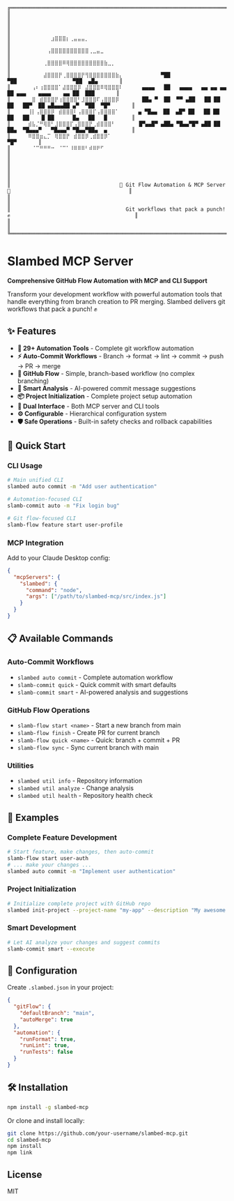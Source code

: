 ```
╔═══════════════════════════════════════════════════════════════════════════════════════════════════════════════╗
║                                                                                                               ║
║                                                                                                               ║
║⠀⠀  ⠀⠀⠀⠀⠀⠀⠀⣰⣿⣿⣿⡆⢀⣤⣤⣤⡀⠀⠀⠀⠀⠀⠀⠀⠀⠀⠀⠀                                                                        ║
║⠀⠀⠀  ⠀⠀⠀⠀⠀⢠⣿⣿⣿⣿⣿⣿⣿⣿⣿⣿⢀⣀⣤⣀⠀⠀⠀⠀⠀                                                                         ║
║⠀  ⠀⠀⠀⠀⠀⠀⢀⣿⣿⣿⣿⠿⢿⣿⣿⣿⣿⣿⣿⣿⣿⣿⣷⣀⡀⠀⠀                                                                         ║
║⠀⠀  ⠀⠀⠀⠀⠀⣼⣿⣿⣿⡟⢀⣿⣿⣿⣿⡟⢻⣿⣿⣿⣿⣿⣿⣿⣷⡄⠀           ▀██                     ▀██                  ▀██  ▄█▄       ║
║⠀⠀  ⠀⠀⢠⠆⢰⣿⣿⣿⣿⠁⣼⣿⣿⣿⡿⠀⣼⣿⣿⣿⠿⢿⣿⣿⣿⠇⠀     ▄▄▄▄   ██   ▄▄▄▄   ▄▄ ▄▄ ▄▄    ██ ▄▄▄    ▄▄▄▄    ▄▄ ██  ███       ║
║⠀  ⠀⠀⠀⣿⠀⣾⣿⣿⣿⡟⢰⣿⣿⣿⣿⠃⣸⣿⣿⣿⠏⢠⣿⣿⣿⡿⠀⠀     ██▄ ▀  ██  ▀▀ ▄██   ██ ██ ██   ██▀  ██ ▄█▄▄▄██ ▄▀  ▀██  ▀█▀       ║
║⠀  ⠀⠀⢸⡇⢠⣿⣿⣿⡿⠀⣾⣿⣿⣿⠇⢠⣿⣿⣿⡏⢠⣿⣿⣿⣿⠁⠀     ▄ ▀█▄▄  ██  ▄█▀ ██   ██ ██ ██   ██    █ ██      █▄   ██   █        ║
║⠀  ⠀⠀⣾⣧⡈⠛⢿⣿⠃⣸⣿⣿⣿⡏⢠⣿⣿⣿⡟⢀⣾⣿⣿⣿⠃⠀⠀⠀    █▀▄▄█▀ ▄██▄ ▀█▄▄▀█▀ ▄██ ██ ██▄  ▀█▄▄▄▀   ▀█▄▄▄▀ ▀█▄▄▀██▄  ▄        ║
║⠀  ⠀⠀⠿⣿⣿⣶⣄⡉⠀⢿⣿⣿⡟⠀⣾⣿⣿⡿⢀⣾⣿⣿⡿⠁⠀⠀⠀⠀                                                              ▀█▀       ║
║⠀⠀  ⠀⠀⠈⠉⠛⠛⠛⠒⠀⠈⠉⠁⠸⠿⠿⠿⠃⠾⠿⠟⠋⠀⠀⠀⠀⠀                                                                         ║
║                                                                                                                ║
║                                                                                                                ║
║                                   🚀 Git Flow Automation & MCP Server 🚀                                      ║
║                                                                                                                ║
║                                     Git workflows that pack a punch! ✊                                        ║
║                                                                                                                ║
╚════════════════════════════════════════════════════════════════════════════════════════════════════════════════╝
```

# Slambed MCP Server

**Comprehensive GitHub Flow Automation with MCP and CLI Support**

Transform your development workflow with powerful automation tools that handle everything from branch creation to PR merging. Slambed delivers git workflows that pack a punch! ✊

## ✨ Features

- **🤖 29+ Automation Tools** - Complete git workflow automation
- **⚡ Auto-Commit Workflows** - Branch → format → lint → commit → push → PR → merge
- **🚀 GitHub Flow** - Simple, branch-based workflow (no complex branching)
- **🧠 Smart Analysis** - AI-powered commit message suggestions
- **📦 Project Initialization** - Complete project setup automation
- **🔧 Dual Interface** - Both MCP server and CLI tools
- **⚙️ Configurable** - Hierarchical configuration system
- **🛡️ Safe Operations** - Built-in safety checks and rollback capabilities

## 🚀 Quick Start

### CLI Usage

```bash
# Main unified CLI
slambed auto commit -m "Add user authentication"

# Automation-focused CLI
slamb-commit auto -m "Fix login bug"

# Git flow-focused CLI
slamb-flow feature start user-profile
```

### MCP Integration

Add to your Claude Desktop config:

```json
{
  "mcpServers": {
    "slambed": {
      "command": "node",
      "args": ["/path/to/slambed-mcp/src/index.js"]
    }
  }
}
```

## 📋 Available Commands

### Auto-Commit Workflows

- `slambed auto commit` - Complete automation workflow
- `slamb-commit quick` - Quick commit with smart defaults
- `slamb-commit smart` - AI-powered analysis and suggestions

### GitHub Flow Operations

- `slamb-flow start <name>` - Start a new branch from main
- `slamb-flow finish` - Create PR for current branch
- `slamb-flow quick <name>` - Quick: branch + commit + PR
- `slamb-flow sync` - Sync current branch with main

### Utilities

- `slambed util info` - Repository information
- `slambed util analyze` - Change analysis
- `slambed util health` - Repository health check

## 🎯 Examples

### Complete Feature Development

```bash
# Start feature, make changes, then auto-commit
slamb-flow start user-auth
# ... make your changes ...
slambed auto commit -m "Implement user authentication"
```

### Project Initialization

```bash
# Initialize complete project with GitHub repo
slambed init-project --project-name "my-app" --description "My awesome app"
```

### Smart Development

```bash
# Let AI analyze your changes and suggest commits
slamb-commit smart --execute
```

## 🔧 Configuration

Create `.slambed.json` in your project:

```json
{
  "gitFlow": {
    "defaultBranch": "main",
    "autoMerge": true
  },
  "automation": {
    "runFormat": true,
    "runLint": true,
    "runTests": false
  }
}
```

## 🛠️ Installation

```bash
npm install -g slambed-mcp
```

Or clone and install locally:

```bash
git clone https://github.com/your-username/slambed-mcp.git
cd slambed-mcp
npm install
npm link
```

## License

MIT
